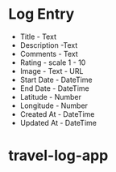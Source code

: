 # Log Entry 

* Title - Text 
* Description -Text 
* Comments - Text   
* Rating - scale 1 - 10 
* Image - Text - URL
* Start Date - DateTime
* End Date - DateTime
* Latitude - Number
* Longitude - Number 
* Created At - DateTime
* Updated At - DateTime 

# travel-log-app
